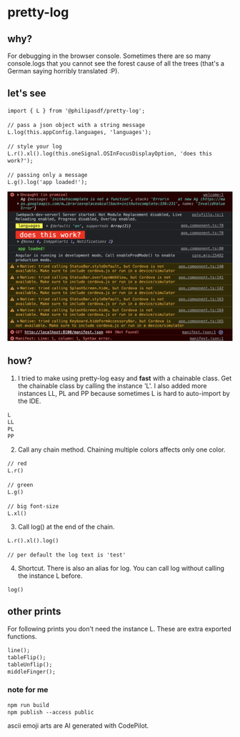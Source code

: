# pretty-log

## why?

For debugging in the browser console. Sometimes there are so many console.logs that you cannot see the forest cause of all the trees (that's a German saying horribly translated :P).

## let's see

```
import { L } from '@philipasdf/pretty-log';

// pass a json object with a string message
L.log(this.appConfig.languages, 'languages');

// style your log
L.r().xl().log(this.oneSignal.OSInFocusDisplayOption, 'does this work?');

// passing only a message
L.g().log('app loaded!');
```

![screenshot](showcase-screenshot.png)

## how?

1. I tried to make using pretty-log easy and <b>fast</b> with a chainable class.
   Get the chainable class by calling the instance 'L'. I also added more instances LL, PL and PP because sometimes L is hard to auto-import by the IDE.

```
L
LL
PL
PP
```

2. Call any chain method. Chaining multiple colors affects only one color.

```
// red
L.r()

// green
L.g()

// big font-size
L.xl()
```

3. Call log() at the end of the chain.

```
L.r().xl().log()

// per default the log text is 'test'
```

4. Shortcut. There is also an alias for log. You can call log without calling the instance L before.

```
log()
```

## other prints

For following prints you don't need the instance L. These are extra exported functions.

```
line();
tableFlip();
tableUnflip();
middleFinger();

```

### note for me

```
npm run build
npm publish --access public
```

ascii emoji arts are AI generated with CodePilot.
